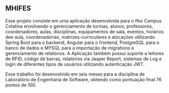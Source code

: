 ## MHIFES

Esse projeto consiste em uma aplicação desenvolvida para o Ifes Campus Colatina envolvendo o gerenciamento de turmas, alunos, professores, coordenadores, aulas, disciplinas, equipamentos de sala, eventos, horários dee aula, coordenadorias, matrizes-curriculares e alocações utilizando Spring Boot para o backend, Angular para o frontend, PostgreSQL para o banco de dados e MYSQL para a importação de migrations e gerenciamento de relatórios.
A Aplicação também possui suporte a leitores de RFID, código de barras, relatórios via Jasper Report, sistemas de Log e login de diferentes tipos de usuários utilizando autenticação JWT.

Esse trabalho foi desenvolvido em seis meses para a disciplina de Laboratório de Engenharia de Software, obtendo como pontuação final 76 pontos de 100.
